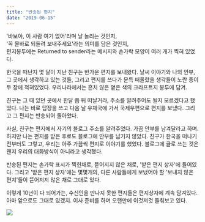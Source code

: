 ```yaml
---
title: "반송된 편지"
date: "2019-06-15"
---
```


'바보야, 이 사람 여기 없어'라며 날 놀리는 것인지,  
'꼭 올바로 되돌려 보내주세요'라는 의미를 담은 것인지,  
편지봉투에는 Returned to sender라는 메시지와 손가락 모양이 여러 개가 찍혀 있었다.

한국을 떠난지 몇 달이 지난 친구는 반가운 편지를 보내왔다. 날씨 이야기와 나의 안부, 그 곳에서 생각하고 있는 것들, 그리고 편지를 쓰다가 문득 떠올랐을 생각들이 노란 종이 두 장에 적혀있었다. 우리나라에서는 흔치 않은 옅은 색의 크라프트지 봉투에 담겨.

친구는 그 때 있던 곳에서 한달 쯤 뒤 떠날거라, 주소를 알려주어도 될지 모르겠다고 했었다. 나는 바로 답장을 쓰고 다음 날 우체국에 가서 국제우편으로 편지를 보냈다. 그리고 그 편지는 반송되어 돌아왔다.

사실, 친구는 편지에서 자기의 블로그 주소를 알려주었다. 가끔 안부를 남겨달라고 하며. 하지만 나는 편지를 받은 후로도 블로그에 안부를 남기지 않았다. 친구가 한국을 떠나기 전부터도 그렇고, 우리는 아주 가끔씩 편지로 이야기를 했었다. 블로그에 글로 쓰는 것은 왠지 우리의 대화방식이 아니라고 생각했다.

반송된 편지는 손가락 표시가 찍힌채로, 뜯어지지 않은 채로, '받은 편지 상자'에 들어있다. 그리고 '받은 편지 상자'에는 몇몇개의, 다른 사람들에게 보냈어야 할 '보내지 않은 편지'들이 뜯어지지 않은 채로 그대로 있다.

이렇게 10년이 다 되어가는, 수신인을 만나지 못한 편지들은 편지상자에 계속 담겨있다. 아마 앞으로도 그대로 있겠지. 이사 준비를 하며 오랜만에 이것저것 들춰보고 있다.

![](../photo/2019-06-15-반송된_편지.jpg)